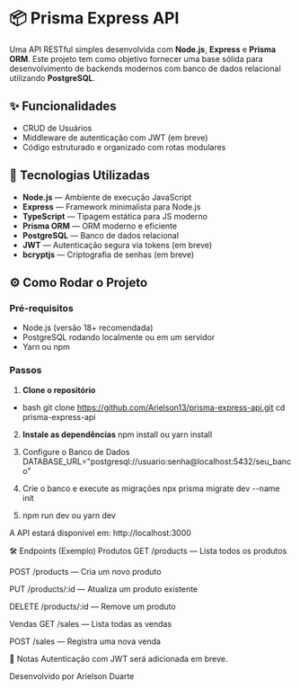 # 📦 Prisma Express API

Uma API RESTful simples desenvolvida com **Node.js**, **Express** e **Prisma ORM**. Este projeto tem como objetivo fornecer uma base sólida para desenvolvimento de backends modernos com banco de dados relacional utilizando **PostgreSQL**.

## ✨ Funcionalidades

- CRUD de Usuários
- Middleware de autenticação com JWT (em breve)
- Código estruturado e organizado com rotas modulares

## 🚀 Tecnologias Utilizadas

- **Node.js** — Ambiente de execução JavaScript
- **Express** — Framework minimalista para Node.js
- **TypeScript** — Tipagem estática para JS moderno
- **Prisma ORM** — ORM moderno e eficiente
- **PostgreSQL** — Banco de dados relacional
- **JWT** — Autenticação segura via tokens (em breve)
- **bcryptjs** — Criptografia de senhas (em breve)

## ⚙️ Como Rodar o Projeto

### Pré-requisitos

- Node.js (versão 18+ recomendada)
- PostgreSQL rodando localmente ou em um servidor
- Yarn ou npm

### Passos

1. **Clone o repositório**

- bash
    git clone https://github.com/Arielson13/prisma-express-api.git
    cd prisma-express-api

2. **Instale as dependências**
  npm install
  ou
  yarn install

3. Configure o Banco de Dados
   DATABASE_URL="postgresql://usuario:senha@localhost:5432/seu_banco"
   
4. Crie o banco e execute as migrações
  npx prisma migrate dev --name init

5. npm run dev ou yarn dev

A API estará disponível em: http://localhost:3000

🛠 Endpoints (Exemplo)
Produtos
GET /products — Lista todos os produtos

POST /products — Cria um novo produto

PUT /products/:id — Atualiza um produto existente

DELETE /products/:id — Remove um produto

Vendas
GET /sales — Lista todas as vendas

POST /sales — Registra uma nova venda

📌 Notas
Autenticação com JWT será adicionada em breve.

Desenvolvido por Arielson Duarte

